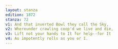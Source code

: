 ```yaml
---
layout: stanza
edition: 1872
stanza: 72
v1: And that inverted Bowl they call the Sky,
v2: Whereunder crawling coop'd we live and die,
v3: Lift not your hands to It for help--for It
v4: As impotently rolls as you or I.
---
```

